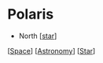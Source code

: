 # Polaris

- North [[star]]

[[Space]] [[Astronomy]] [[Star]]

[//begin]: # "Autogenerated link references for markdown compatibility"
[star]: star "Star"
[space]: space "Space"
[astronomy]: astronomy "Astronomy"
[//end]: # "Autogenerated link references"